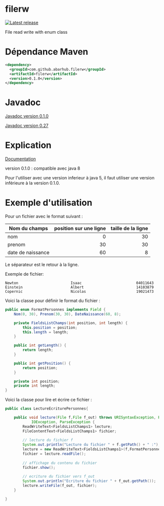 filerw
======

[![Latest release](https://img.shields.io/github/release/abarhub/filerw.svg)](https://github.com/abarhub/filerw/releases/latest)

File read write with enum class  

Dépendance Maven
================

```xml
<dependency>
  <groupId>com.github.abarhub.filerw</groupId>
  <artifactId>filerw</artifactId>
  <version>0.1.0</version>
</dependency>
```

Javadoc
=======

[Javadoc version 0.1.0](https://abarhub.github.io/filerw/documentation/version_0.1.0/apidocs)

[Javadoc version 0.27](https://abarhub.github.io/filerw/documentation/version_0.27/apidocs)

Explication
===========

[Documentation](https://abarhub.github.io/filerw/)

version 0.1.0 : compatible avec java 8

Pour l'utiliser avec une version inferieur à java 5, il faut utiliser une version inférieure à la version 0.1.0.


Exemple d'utilisation
=====================

Pour un fichier avec le format suivant :

| Nom du champs | position sur une ligne | taille de la ligne |
| ------------- |--------------:| -----:|
| nom     | 0 | 30 |
| prenom  | 30 | 30 |
| date de naissance | 60 | 8 |


Le séparateur est le retour à la ligne.

Exemple de fichier:

```
Newton                        Isaac                         04011643
Einstein                      Albert                        14103879
Copernic                      Nicolas                       19021473
```

Voici la classe pour définir le format du fichier :
```java
public enum FormatPersonnes implements Field {
	Nom(0, 30), Prenom(30, 30), DateNaissance(60, 8);

	private FieldsListChamps(int position, int length) {
		this.position = position;
		this.length = length;
	}

	public int getLength() {
		return length;
	}

	public int getPosition() {
		return position;
	}

	private int position;
	private int length;
}
```

Voici la classe pour lire et écrire ce fichier :
```java
public class LectureEcriturePersonnes{

	public void lecture(File f,File f_out) throws URISyntaxException, FileNotFoundException,
			IOException, ParseException {
		ReadWriteText<FieldsListChamps1> lecture;
		FileContentText<FieldsListChamps1> fichier;
		
		// lecture du fichier f
		System.out.println("Lecture du fichier " + f.getPath() + " :");
		lecture = new ReadWriteText<FieldsListChamps1>(f,FormatPersonnes.class);
		fichier = lecture.readFile();
		
		// affichage du contenu du fichier
		fichier.show();
		
		// ecriture du fichier vers f_out
		System.out.println("Ecriture du fichier " + f_out.getPath());
		lecture.writeFile(f_out, fichier);
	}

}
```

